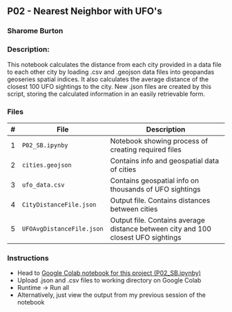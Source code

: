 ## P02 - Nearest Neighbor with UFO's
### Sharome Burton
### Description:

This notebook calculates the distance from each city provided in a data file to each other city by loading .csv and .geojson data files into geopandas geoseries spatial indices. It also calculates the average distance of the closest 100 UFO sightings to the city. New .json files are created by this script, storing the calculated information in an easily retrievable form.
<!-- <a href="https://gist.github.com/koulkoudakis/a36d00c830c5ba166335fe66d3afbf06"><img src="img/P01.jpg" width="800"></a> -->


### Files

|   #   | File            | Description                                        |
| :---: | --------------- | -------------------------------------------------- |
|   1   | `P02_SB.ipynby`  | Notebook showing process of creating required files     |
|   2   | `cities.geojson` | Contains info and geospatial data of cities     |
|   3   | `ufo_data.csv`  | Contains geospatial info on thousands of UFO sightings       |
|   4   | `CityDistanceFile.json`  | Output file. Contains distances between cities      |
|   5   | `UFOAvgDistanceFile.json` | Output file. Contains average distance between city and 100 closest UFO sightings|

### Instructions

- Head to <a href ="https://colab.research.google.com/drive/15RnaTYS7WQjFzzb90uILeiiwg5dPEV57?usp=sharing"> Google Colab notebook for this project (P02_SB.ipynby) </a>
- Upload .json and .csv files to working directory on Google Colab
- Runtime -> Run all
- Alternatively, just view the output from my previous session of the notebook

